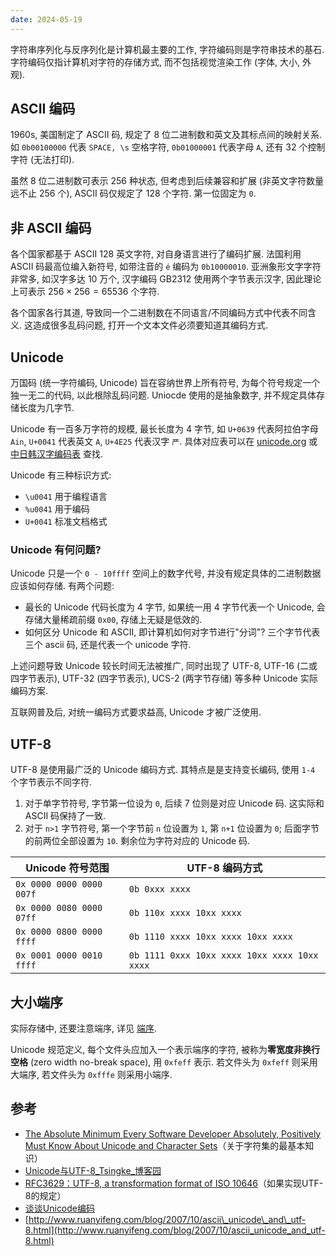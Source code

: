 ```yaml
---
date: 2024-05-19
---
```


字符串序列化与反序列化是计算机最主要的工作, 字符编码则是字符串技术的基石. 字符编码仅指计算机对字符的存储方式, 而不包括视觉渲染工作 (字体, 大小, 外观).

## ASCII 编码

1960s, 美国制定了 ASCII 码, 规定了 8 位二进制数和英文及其标点间的映射关系. 如 `0b00100000` 代表 `SPACE, \s` 空格字符, `0b01000001` 代表字母 `A`, 还有 32 个控制字符 (无法打印).

虽然 8 位二进制数可表示 256 种状态, 但考虑到后续兼容和扩展 (非英文字符数量远不止 256 个), ASCII 码仅规定了 128 个字符. 第一位固定为 `0`.

## 非 ASCII 编码

各个国家都基于 ASCII 128 英文字符, 对自身语言进行了编码扩展. 法国利用 ASCII 码最高位编入新符号, 如带注音的 `é` 编码为 `0b10000010`. 亚洲象形文字字符非常多, 如汉字多达 10 万个, 汉字编码 GB2312 使用两个字节表示汉字, 因此理论上可表示 $256\times 256=65536$ 个字符.

各个国家各行其道, 导致同一个二进制数在不同语言/不同编码方式中代表不同含义. 这造成很多乱码问题, 打开一个文本文件必须要知道其编码方式.

## Unicode

万国码 (统一字符编码, Unicode) 旨在容纳世界上所有符号, 为每个符号规定一个独一无二的代码, 以此根除乱码问题. Uniocde 使用的是抽象数字, 并不规定具体存储长度为几字节.

Unicode 有一百多万字符的规模, 最长长度为 4 字节, 如 `U+0639` 代表阿拉伯字母 `Ain`, `U+0041` 代表英文 `A`, `U+4E25` 代表汉字 `严`. 具体对应表可以在 [unicode.org](http://www.unicode.org/) 或 [中日韩汉字编码表](http://www.chi2ko.com/tool/CJK.htm) 查找.

Unicode 有三种标识方式:
- `\u0041` 用于编程语言
- `%u0041` 用于编码
- `U+0041` 标准文档格式

### Unicode 有何问题?

Unicode 只是一个 `0 - 10ffff` 空间上的数字代号, 并没有规定具体的二进制数据应该如何存储. 有两个问题:
- 最长的 Unicode 代码长度为 4 字节, 如果统一用 4 字节代表一个 Unicode, 会存储大量稀疏前缀 `0x00`, 存储上无疑是低效的. 
- 如何区分 Unicode 和 ASCII, 即计算机如何对字节进行"分词"? 三个字节代表三个 ascii 码, 还是代表一个 unicode 字符.

上述问题导致 Unicode 较长时间无法被推广, 同时出现了 UTF-8, UTF-16 (二或四字节表示), UTF-32 (四字节表示), UCS-2 (两字节存储) 等多种 Unicode 实际编码方案. 

互联网普及后, 对统一编码方式要求益高, Unicode 才被广泛使用.

## UTF-8

UTF-8 是使用最广泛的 Unicode 编码方式. 其特点是是支持变长编码, 使用 `1-4` 个字节表示不同字符. 
1. 对于单字节符号, 字节第一位设为 `0`, 后续 7 位则是对应 Unicode 码. 这实际和 ASCII 码保持了一致.
2. 对于 `n>1` 字节符号, 第一个字节前 `n` 位设置为 `1`, 第 `n+1` 位设置为 `0`; 后面字节的前两位全部设置为 `10`. 剩余位为字符对应的 Unicode 码.

| Unicode 符号范围         | UTF-8 编码方式                     |
| ------------------------ | ---------------------------------- |
| `0x 0000 0000 0000 007f` | `0b 0xxx xxxx`                     |
| `0x 0000 0080 0000 07ff` | `0b 110x xxxx 10xx xxxx`           |
| `0x 0000 0800 0000 ffff` | `0b 1110 xxxx 10xx xxxx 10xx xxxx` |
| `0x 0001 0000 0010 ffff` | `0b 1111 0xxx 10xx xxxx 10xx xxxx 10xx xxxx`                                   |

## 大小端序

实际存储中, 还要注意端序, 详见 [端序](端序.md).

Unicode 规范定义, 每个文件头应加入一个表示端序的字符, 被称为**零宽度非换行空格** (zero width no-break space), 用 `0xfeff` 表示. 若文件头为 `0xfeff` 则采用大端序, 若文件头为 `0xfffe` 则采用小端序.

## 参考

- [The Absolute Minimum Every Software Developer Absolutely, Positively Must Know About Unicode and Character Sets](http://www.joelonsoftware.com/articles/Unicode.html)（关于字符集的最基本知识）
- [Unicode与UTF-8\_Tsingke\_博客园](https://www.cnblogs.com/tsingke/p/10853936.html)
- [RFC3629：UTF-8, a transformation format of ISO 10646](http://www.ietf.org/rfc/rfc3629.txt)（如果实现UTF-8的规定）
- [谈谈Unicode编码](http://www.pconline.com.cn/pcedu/empolder/gj/other/0505/616631.html)
- [http://www.ruanyifeng.com/blog/2007/10/ascii\_unicode\_and\_utf-8.html](http://www.ruanyifeng.com/blog/2007/10/ascii_unicode_and_utf-8.html)